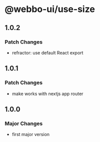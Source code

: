 # @webbo-ui/use-size

## 1.0.2

### Patch Changes

- refractor: use default React export

## 1.0.1

### Patch Changes

- make works with nextjs app router

## 1.0.0

### Major Changes

- first major version
